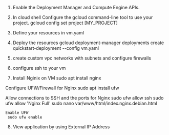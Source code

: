 1. Enable the Deployment Manager and Compute Engine APIs.

2. In cloud shell Configure the gcloud command-line tool to use your project.
          gcloud config set project [MY_PROJECT]

3. Define your resources in vm.yaml
 
4. Deploy the resources
          gcloud deployment-manager deployments create quickstart-deployment --config vm.yaml

5. create custom vpc networks with subnets and configure firewalls

6. configure ssh to your vm

7. Install Nginix on VM
    sudo apt install nginx
    
  Configure UFW/Firewall for Nginx
     sudo apt install ufw
     
  Allow connections to SSH and the ports for Nginx
    sudo ufw allow ssh
    sudo ufw allow 'Nginx Full'
    sudo nano var/www/html/index.nginx.debian.html
    
    Enable UFW
     sudo ufw enable
8.  View application by using External IP Address
